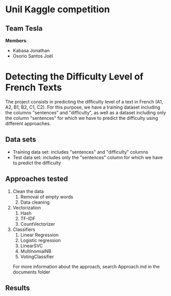 # Unil Kaggle competition
## Team Tesla

**Members**: 
- Kabasa Jonathan 
- Osorio Santos Joël

<h1>Detecting the Difficulty Level of French Texts</h1>
<p>The project consists in predicting the difficulty level of a text in French (A1, A2, B1, B2, C1, C2). For this purpose, we have a training dataset including the columns "sentences" and "difficulty", as well as a dataset including only the column "sentences" for which we have to predict the difficulty using different approaches.</p>
<h2>Data sets</h2>
<ul>
  <li>Training data set: includes "sentences" and "difficulty" columns</li>
  <li>Test data set: includes only the "sentences" column for which we have to predict the difficulty</li>
</ul>
<h2>Approaches tested</h2>
<ol>
  <li>Clean the data
    <ol>
      <li>Removal of empty words</li>
      <li>Data cleaning</li>
    </ol>
  </li>
  <li>Vectorization
    <ol>
      <li>Hash</li>
      <li>TF-IDF</li>
      <li>CountVectorizer</li>
    </ol>
  </li>
  <li>Classifiers
    <ol>
      <li>Linear Regression</li>
      <li>Logistic regression</li>
      <li>LinearSVC</li>
      <li>MultinomialNB</li>
      <li>VotingClassifier</li>
    </ol>
  </li>
<p>For more information about the approach, search Approach.md in the documents folder</p>
</ol>
<h2>Results</h2>

[//]: # (<img src="documents/dinosaur.jpg">)